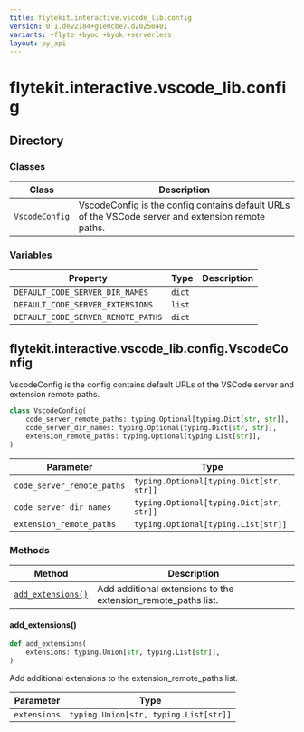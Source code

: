 ```yaml
---
title: flytekit.interactive.vscode_lib.config
version: 0.1.dev2184+g1e0cbe7.d20250401
variants: +flyte +byoc +byok +serverless
layout: py_api
---
```


# flytekit.interactive.vscode_lib.config

## Directory

### Classes

| Class | Description |
|-|-|
| [`VscodeConfig`](.././flytekit.interactive.vscode_lib.config#flytekitinteractivevscode_libconfigvscodeconfig) | VscodeConfig is the config contains default URLs of the VSCode server and extension remote paths. |

### Variables

| Property | Type | Description |
|-|-|-|
| `DEFAULT_CODE_SERVER_DIR_NAMES` | `dict` |  |
| `DEFAULT_CODE_SERVER_EXTENSIONS` | `list` |  |
| `DEFAULT_CODE_SERVER_REMOTE_PATHS` | `dict` |  |

## flytekit.interactive.vscode_lib.config.VscodeConfig

VscodeConfig is the config contains default URLs of the VSCode server and extension remote paths.



```python
class VscodeConfig(
    code_server_remote_paths: typing.Optional[typing.Dict[str, str]],
    code_server_dir_names: typing.Optional[typing.Dict[str, str]],
    extension_remote_paths: typing.Optional[typing.List[str]],
)
```
| Parameter | Type |
|-|-|
| `code_server_remote_paths` | `typing.Optional[typing.Dict[str, str]]` |
| `code_server_dir_names` | `typing.Optional[typing.Dict[str, str]]` |
| `extension_remote_paths` | `typing.Optional[typing.List[str]]` |

### Methods

| Method | Description |
|-|-|
| [`add_extensions()`](#add_extensions) | Add additional extensions to the extension_remote_paths list. |


#### add_extensions()

```python
def add_extensions(
    extensions: typing.Union[str, typing.List[str]],
)
```
Add additional extensions to the extension_remote_paths list.


| Parameter | Type |
|-|-|
| `extensions` | `typing.Union[str, typing.List[str]]` |

